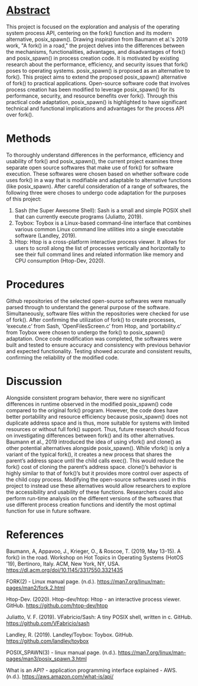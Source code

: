 <h1> <u> Abstract </u> </h1>

  This project is focused on the exploration and analysis of the operating system process API,
centering on the fork() function and its modern alternative, posix_spawn(). Drawing inspiration
from Baumann et al.'s 2019 work, "A fork() in a road," the project delves into the differences
between the mechanisms, functionalities, advantages, and disadvantages of fork() and
posix_spawn() in process creation code. It is motivated by existing research about the
performance, efficiency, and security issues that fork() poses to operating systems.
posix_spawn() is proposed as an alternative to fork(). This project aims to extend the proposed
posix_spawn() alternative of fork() to practical applications. Open-source software code that
involves process creation has been modified to leverage posix_spawn() for its performance,
security, and resource benefits over fork(). Through this practical code adaptation, posix_spawn()
is highlighted to have significant technical and functional implications and advantages for the
process API over fork().

<h1> Methods </h1>

To thoroughly understand differences in the performance, efficiency and usability of
fork() and posix_spawn(), the current project examines three separate open source softwares that
make use of fork() for software execution. These softwares were chosen based on whether
software code uses fork() in a way that is modifiable and adaptable to alternative functions (like
posix_spawn). After careful consideration of a range of softwares, the following three were
choses to undergo code adaptation for the purposes of this project:
1. Sash (the Super Awesome Shell): Sash is a small and simple POSIX shell that can
currently execute programs (Juliatto, 2019).
2. Toybox: Toybox is a Linux-based command-line interface that combines various
common Linux command line utilities into a single executable software (Landley, 2019).
3. Htop: Htop is a cross-platform interactive process viewer. It allows for users to scroll
along the list of processes vertically and horizontally to see their full command lines and
related information like memory and CPU consumption (Htop-Dev, 2020).

<h1> Procedures</h1>

Github repositories of the selected open-source softwares were manually parsed through
to understand the general purpose of the software. Simultaneously, software files within the
repositories were checked for use of fork(). After confirming the utilization of fork() to create
processes, ‘execute.c’ from Sash, ‘OpenFilesScreen.c’ from Htop, and ‘portability.c’ from
Toybox were chosen to undergo the fork() to posix_spawn() adaptation. Once code modification was completed, the
softwares were built and tested to ensure accuracy and consistency with previous behavior and
expected functionality. Testing showed accurate and consistent results, confirming the reliability
of the modified code.

<h1> Discussion </h1>
Alongside consistent program behavior, there were no significant differences in runtime
observed in the modified posix_spawn() code compared to the original fork() program. However, the code does have better portability and resource efficiency because posix_spawn() does not duplicate address space and is thus, more suitable for systems with limited resources or without full fork() support. Thus, 
future research should focus on investigating differences between fork() and its other alternatives.
Baumann et al., 2019 introduced the idea of using vfork() and clone() as other potential
alternatives alongside posix_spawn(). While vfork() is only a variant of the typical fork(), it
creates a new process that shares the parent’s address space until the child calls exec(). This
would reduce the fork() cost of cloning the parent’s address space. clone()’s behavior is highly
similar to that of fork()’s but it provides more control over aspects of the child copy process.
Modifying the open-source softwares used in this project to instead use these alternatives would
allow researchers to explore the accessibility and usability of these functions. Researchers could
also perform run-time analysis on the different versions of the softwares that use different
process creation functions and identify the most optimal function for use in future software.

<h1> References </h1>

Baumann, A, Appavoo, J., Krieger, O., & Roscoe, T. (2019, May 13-15). A fork() in the road.
Workshop on Hot Topics in Operating Systems (HotOS ’19), Bertinoro, Italy. ACM, New
York, NY, USA. https://dl.acm.org/doi/10.1145/3317550.3321435

FORK(2) - Linux manual page. (n.d.). https://man7.org/linux/man-pages/man2/fork.2.html

Htop-Dev. (2020). Htop-dev/htop: Htop - an interactive process viewer. GitHub.
https://github.com/htop-dev/htop

Juliatto, V. F. (2019). VFabricio/Sash: A tiny POSIX shell, written in c. GitHub.
https://github.com/VFabricio/sash

Landley, R. (2019). Landley/Toybox: Toybox. GitHub. https://github.com/landley/toybox

POSIX_SPAWN(3) - linux manual page. (n.d.).
https://man7.org/linux/man-pages/man3/posix_spawn.3.html

What is an API? - application programming interface explained - AWS. (n.d.).
https://aws.amazon.com/what-is/api/

